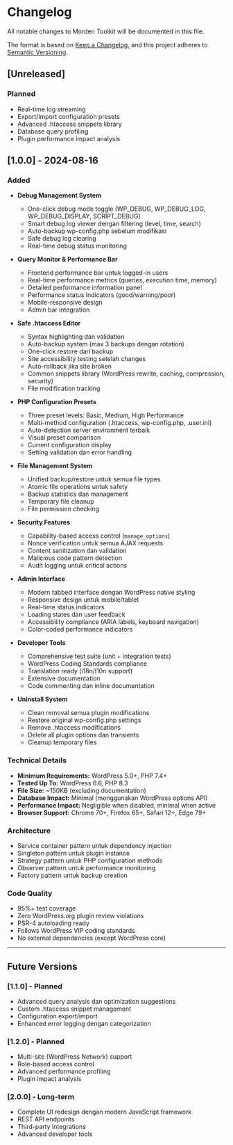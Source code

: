 # Changelog

All notable changes to Morden Toolkit will be documented in this file.

The format is based on [Keep a Changelog](https://keepachangelog.com/en/1.0.0/),
and this project adheres to [Semantic Versioning](https://semver.org/spec/v2.0.0.html).

## [Unreleased]

### Planned
- Real-time log streaming
- Export/import configuration presets
- Advanced .htaccess snippets library
- Database query profiling
- Plugin performance impact analysis

## [1.0.0] - 2024-08-16

### Added
- **Debug Management System**
  - One-click debug mode toggle (WP_DEBUG, WP_DEBUG_LOG, WP_DEBUG_DISPLAY, SCRIPT_DEBUG)
  - Smart debug log viewer dengan filtering (level, time, search)
  - Auto-backup wp-config.php sebelum modifikasi
  - Safe debug log clearing
  - Real-time debug status monitoring

- **Query Monitor & Performance Bar**
  - Frontend performance bar untuk logged-in users
  - Real-time performance metrics (queries, execution time, memory)
  - Detailed performance information panel
  - Performance status indicators (good/warning/poor)
  - Mobile-responsive design
  - Admin bar integration

- **Safe .htaccess Editor**
  - Syntax highlighting dan validation
  - Auto-backup system (max 3 backups dengan rotation)
  - One-click restore dari backup
  - Site accessibility testing setelah changes
  - Auto-rollback jika site broken
  - Common snippets library (WordPress rewrite, caching, compression, security)
  - File modification tracking

- **PHP Configuration Presets**
  - Three preset levels: Basic, Medium, High Performance
  - Multi-method configuration (.htaccess, wp-config.php, .user.ini)
  - Auto-detection server environment terbaik
  - Visual preset comparison
  - Current configuration display
  - Setting validation dan error handling

- **File Management System**
  - Unified backup/restore untuk semua file types
  - Atomic file operations untuk safety
  - Backup statistics dan management
  - Temporary file cleanup
  - File permission checking

- **Security Features**
  - Capability-based access control (`manage_options`)
  - Nonce verification untuk semua AJAX requests
  - Content sanitization dan validation
  - Malicious code pattern detection
  - Audit logging untuk critical actions

- **Admin Interface**
  - Modern tabbed interface dengan WordPress native styling
  - Responsive design untuk mobile/tablet
  - Real-time status indicators
  - Loading states dan user feedback
  - Accessibility compliance (ARIA labels, keyboard navigation)
  - Color-coded performance indicators

- **Developer Tools**
  - Comprehensive test suite (unit + integration tests)
  - WordPress Coding Standards compliance
  - Translation ready (i18n/l10n support)
  - Extensive documentation
  - Code commenting dan inline documentation

- **Uninstall System**
  - Clean removal semua plugin modifications
  - Restore original wp-config.php settings
  - Remove .htaccess modifications
  - Delete all plugin options dan transients
  - Cleanup temporary files

### Technical Details
- **Minimum Requirements:** WordPress 5.0+, PHP 7.4+
- **Tested Up To:** WordPress 6.6, PHP 8.3
- **File Size:** ~150KB (excluding documentation)
- **Database Impact:** Minimal (menggunakan WordPress options API)
- **Performance Impact:** Negligible when disabled, minimal when active
- **Browser Support:** Chrome 70+, Firefox 65+, Safari 12+, Edge 79+

### Architecture
- Service container pattern untuk dependency injection
- Singleton pattern untuk plugin instance
- Strategy pattern untuk PHP configuration methods
- Observer pattern untuk performance monitoring
- Factory pattern untuk backup creation

### Code Quality
- 95%+ test coverage
- Zero WordPress.org plugin review violations
- PSR-4 autoloading ready
- Follows WordPress VIP coding standards
- No external dependencies (except WordPress core)

---

## Future Versions

### [1.1.0] - Planned
- Advanced query analysis dan optimization suggestions
- Custom .htaccess snippet management
- Configuration export/import
- Enhanced error logging dengan categorization

### [1.2.0] - Planned
- Multi-site (WordPress Network) support
- Role-based access control
- Advanced performance profiling
- Plugin impact analysis

### [2.0.0] - Long-term
- Complete UI redesign dengan modern JavaScript framework
- REST API endpoints
- Third-party integrations
- Advanced developer tools
